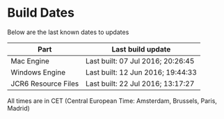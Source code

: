 # Build Dates

Below are the last known dates to updates

Part | Last build update
-----|-----
Mac Engine | Last built: 07 Jul 2016; 20:26:45
Windows Engine | Last built: 12 Jun 2016; 19:44:33
JCR6 Resource Files | Last built: 22 Jul 2016; 13:17:27
All times are in CET (Central European Time: Amsterdam, Brussels, Paris, Madrid)



